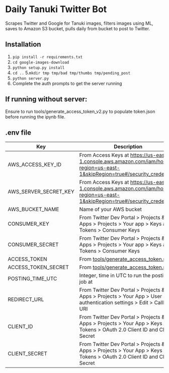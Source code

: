 # Daily Tanuki Twitter Bot

Scrapes Twitter and Google for Tanuki images, filters images using ML, saves to Amazon S3 bucket, pulls daily from bucket to post to Twitter.

## Installation

1. `pip install -r requirements.txt`
2. `cd google-images-download`
3. `python setup.py install`
4. `cd ..`
5.`mkdir tmp tmp/bad tmp/thumbs tmp/pending_post`
6. `python server.py`
7. Complete the auth prompts to get the server running

## If running without server:

Ensure to run tools/generate_access_token_v2.py to populate token.json before running the ipynb file.

## .env file

| Key | Description |
| --- | --- |
| AWS_ACCESS_KEY_ID | From Access Keys at https://us-east-1.console.aws.amazon.com/iam/home?region=us-east-1&skipRegion=true#/security_credentials |
| AWS_SERVER_SECRET_KEY | From Access Keys at https://us-east-1.console.aws.amazon.com/iam/home?region=us-east-1&skipRegion=true#/security_credentials |
| AWS_BUCKET_NAME | Name of your AWS bucket |
| CONSUMER_KEY | From Twitter Dev Portal > Projects & Apps > Projects > Your app > Keys and Tokens > Consumer Keys |
| CONSUMER_SECRET | From Twitter Dev Portal > Projects & Apps > Projects > Your app > Keys and Tokens > Consumer Keys |
| ACCESS_TOKEN | From [tools/generate_access_token.py](tools/generate_access_token.py) |
| ACCESS_TOKEN_SECRET | From [tools/generate_access_token.py](tools/generate_access_token.py) |
| POSTING_TIME_UTC | Integer, time in UTC to run the posting job at |
| REDIRECT_URL | From Twitter Dev Portal > Projects & Apps > Projects > Your App > User authentication settings > Edit > Callback URI |
| CLIENT_ID | From Twitter Dev Portal > Projects & Apps > Projects > Your App > Keys and Tokens > OAuth 2.0 Client ID and Client Secret |
| CLIENT_SECRET | From Twitter Dev Portal > Projects & Apps > Projects > Your App > Keys and Tokens > OAuth 2.0 Client ID and Client Secret |